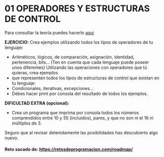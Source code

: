 # 01 OPERADORES Y ESTRUCTURAS DE CONTROL

Para consultar la teoría puedes hacerlo [aqui](../../conceptos/OPERADORES_Y_ESTRUCTURA_DE_CONTROL.md)

**EJERCICIO:**
Crea ejemplos utilizando todos los tipos de operadores de tu lenguaje:
- Aritméticos, lógicos, de comparación, asignación, identidad, pertenencia, bits... (Ten en cuenta que cada lenguaje puede poseer unos diferentes)
Utilizando las operaciones con operadores que tú quieras, crea ejemplos
- que representen todos los tipos de estructuras de control que existan en tu lenguaje:
- Condicionales, iterativas, excepciones...
- Debes hacer print por consola del resultado de todos los ejemplos.

**DIFICULTAD EXTRA (opcional):**
- Crea un programa que imprima por consola todos los números comprendidos entre 10 y 55 (incluidos), pares, y que no son ni el 16 ni múltiplos de 3.

Seguro que al revisar detenidamente las posibilidades has descubierto algo nuevo.

#### Reto sacado de: https://retosdeprogramacion.com/roadmap/